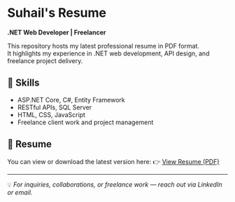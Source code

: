 # Suhail's Resume

**.NET Web Developer | Freelancer**

This repository hosts my latest professional resume in PDF format.  
It highlights my experience in .NET web development, API design, and freelance project delivery.

## 🔧 Skills
- ASP.NET Core, C#, Entity Framework
- RESTful APIs, SQL Server
- HTML, CSS, JavaScript
- Freelance client work and project management

## 📄 Resume
You can view or download the latest version here:
👉 [View Resume (PDF)](https://raw.githubusercontent.com/Suhail-PVT/Resume/main/Resume.pdf)

---

💡 *For inquiries, collaborations, or freelance work — reach out via LinkedIn or email.*

